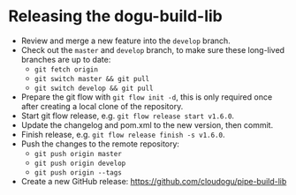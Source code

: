 # Releasing the dogu-build-lib

- Review and merge a new feature into the `develop` branch.
- Check out the `master` and `develop` branch,
  to make sure these long-lived branches are up to date:
    - `git fetch origin`
    - `git switch master && git pull`
    - `git switch develop && git pull`
- Prepare the git flow with `git flow init -d`,
  this is only required once after creating a local clone of the repository.
- Start git flow release, e.g. `git flow release start v1.6.0`.
- Update the changelog and pom.xml to the new version, then commit.
- Finish release, e.g. `git flow release finish -s v1.6.0`.
- Push the changes to the remote repository:
    - `git push origin master`
    - `git push origin develop`
    - `git push origin --tags`
- Create a new GitHub release: https://github.com/cloudogu/pipe-build-lib
